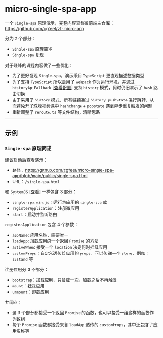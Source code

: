 # micro-single-spa-app

一个 `single-spa` 原理演示，完整内容查看微前端主仓库：https://github.com/cgfeel/zf-micro-app

分为 2 个部分：

- `Single-spa` 原理简述
- `Single-spa` 复现

对于珠峰的课程内容做了一些优化：

- 为了更好复现 `Single-spa`，演示采用 `TypeScript` 更直观描述数据类型
- 为了支持 `TypeScript` 所以启用了 `webpack` 作为运行环境，并通过 `historyApiFallback` [[查看配置](https://github.com/cgfeel/micro-single-spa-app/blob/main/webpack.config.js)] 支持 `history` 模式，同时仍旧演示了 `hash` 路由切换
- 由于采用了 `history` 模式，所有链接通过 `history.pushState` 进行跳转，从而避免开了珠峰视频课中 `hashchange` + `popstate` 遇到异步重复触发的问题
- 重新调整了 `reroute.ts` 等文件结构，清晰思路

---

## 示例

### `Single-spa` 原理简述

建议启动后查看演示：

- 路径：https://github.com/cgfeel/micro-single-spa-app/blob/main/public/single-spa.html
- URL：`/single-spa.html`

和 `SystemJS` [[查看](https://github.com/cgfeel/micro-systemjs/blob/main/dist/systemjs.html)] 一样包含 3 部分：

- `single-spa.min.js`：运行为应用的 `single-spa` 库
- `registerApplication`：注册微应用
- `start`：启动并监听路由

`registerApplication` 包含 4 个参数：

- `appName`: 应用名称，需要唯一
- `loadApp`: 加载应用的一个返回 `Promise` 的方法
- `activeWhen`: 接受一个 `location` 决定何时挂载应用
- `customProps`：自定义透传给应用的 `props`，可以传递一个 `store`，例如：`zustand` 等

注册应用分 3 个部分：

- `bootstrap`：加载应用，只加载一次，加载之后不再触发
- `mount`：挂载应用
- `unmount`：卸载应用

共同点：

- 这 3 个部分都接受一个返回 `Promise` 的函数，也可以接受一组这样的函数作为数组
- 每个 `Promise` 函数都接受来自 `loadApp` 透传的 `customProps`，其中还包含了应用名称等
